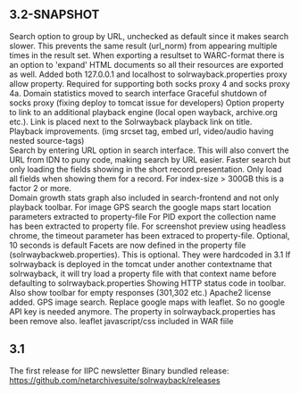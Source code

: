 3.2-SNAPSHOT
-----

Search option to group by URL, unchecked as default since it makes search slower. This prevents the same result (url_norm)
from appearing multiple times in the result set.
When exporting a resultset to WARC-format there is an option to 'expand' HTML documents so all their resources are exported as well.
Added both 127.0.0.1 and localhost to solrwayback.properties proxy allow property. Required for supporting both socks proxy 4 and socks proxy 4a. 
Domain statistics moved to search interface
Graceful shutdown of socks proxy (fixing deploy to tomcat issue for developers)
Option property to link to an additional playback engine (local open wayback, archive.org etc.). Link is placed next to the Solrwayback playback link on title.   
Playback improvements. (img srcset tag, embed url,  video/audio having nested source-tags)  
Search by entering URL option in search interface. This will also convert the URL from IDN to puny code, making search by URL easier.
Faster search but only loading the fields showing in the short record presentation. Only load all fields when showing them for a record. For index-size > 300GB this is a factor 2 or more.   
Domain growth stats graph also included in search-frontend and not only playback toolbar.
For image GPS search the google maps start location parameters extracted to property-file
For PID export the collection name has been extracted to property file.
For screenshot preview using headless chrome, the timeout parameter has been extraced to property-file. Optional, 10 seconds is default
Facets are now  defined in the property file (solrwaybackweb.properties). This is optional. They were hardcoded in 3.1
If solrwayback is deployed in the tomcat under another contextname that solrwayback, it will try load a property file with that context name before defaulting to solrwayback.properties 
Showing HTTP status code in toolbar. Also show toolbar for empty responses (301,302 etc.) 
Apache2 license added.
GPS image search. Replace google maps with leaflet. So no google API key is needed anymore. The property in solrwayback.properties has been remove also.
leaflet javascript/css included in WAR fiile


3.1
-----
The first release for IIPC newsletter
Binary bundled release: https://github.com/netarchivesuite/solrwayback/releases





